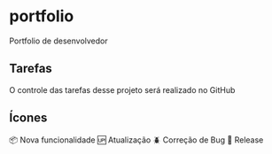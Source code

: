 # portfolio
Portfolio de desenvolvedor

## Tarefas
O controle das tarefas desse projeto será realizado no GitHub

## Ícones
:package: Nova funcionalidade
:up: Atualização
:beetle: Correção de Bug
:checkered_flag: Release
